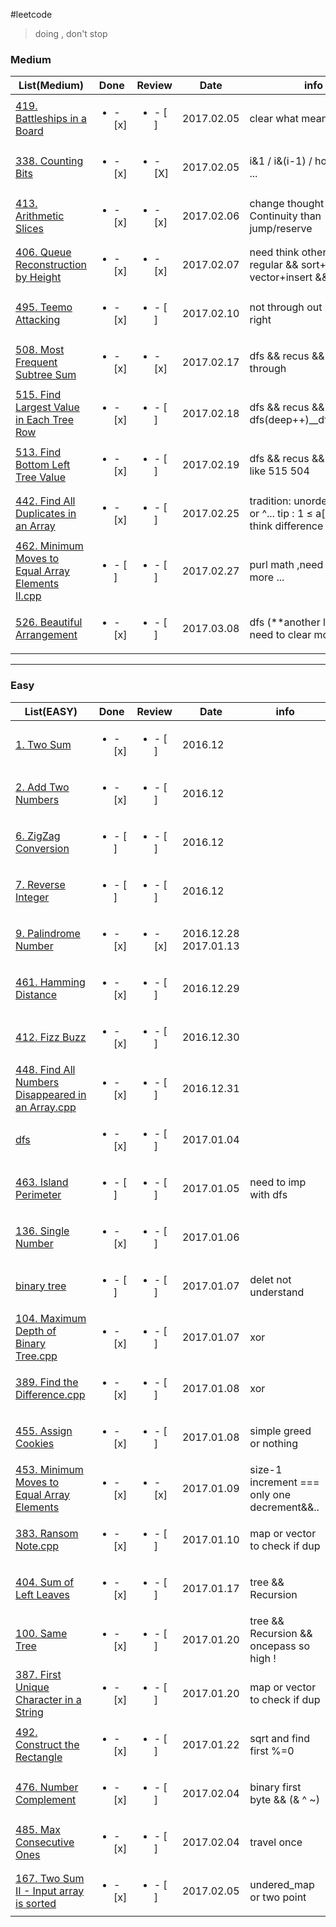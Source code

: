 #leetcode


>doing , don't stop





### Medium

|List(Medium)|Done |Review|Date|info
|----|-----|------|----|----|
|[419. Battleships in a Board](https://leetcode.com/problems/battleships-in-a-board/?tab=Description)   |<ul><li>- [x] </li></ul> | <ul><li>- [ ] </li></ul> | 2017.02.05 | clear what mean  |
|[338. Counting Bits](https://leetcode.com/problems/counting-bits/?tab=Description)   |<ul><li>- [x] </li></ul> | <ul><li>- [X] </li></ul> | 2017.02.05 | i&1 / i&(i-1) / how many 1 ...  |
|[413. Arithmetic Slices](https://leetcode.com/problems/arithmetic-slices/?tab=Description)   |<ul><li>- [x] </li></ul> | <ul><li>- [x] </li></ul> | 2017.02.06 | change thought not Continuity than jump/reserve  |
|[406. Queue Reconstruction by Height](https://leetcode.com/problems/queue-reconstruction-by-height/)   |<ul><li>- [x] </li></ul> | <ul><li>- [x] </li></ul> | 2017.02.07 | need think others && find regular && sort+imb && vector+insert && beat97%   |
|[495. Teemo Attacking](https://leetcode.com/problems/teemo-attacking/)   |<ul><li>- [x] </li></ul> | <ul><li>- [ ] </li></ul> | 2017.02.10 | not through out ! && way is right |
|[508. Most Frequent Subtree Sum](https://leetcode.com/problems/most-frequent-subtree-sum/)   |<ul><li>- [x] </li></ul> | <ul><li>- [x] </li></ul> | 2017.02.17 | dfs && recus && not clear through |
|[515. Find Largest Value in Each Tree Row](https://leetcode.com/problems/find-largest-value-in-each-tree-row/?tab=Description)   |<ul><li>- [x] </li></ul> | <ul><li>- [ ] </li></ul> | 2017.02.18 | dfs && recus && vector && dfs(deep++)__dfs(deep+1) |
|[513. Find Bottom Left Tree Value](https://discuss.leetcode.com/topic/79901/513-c-easy-understand-dfs-vector)   |<ul><li>- [x] </li></ul> | <ul><li>- [ ] </li></ul> | 2017.02.19 | dfs && recus && vector && like 515 504 |
|[442. Find All Duplicates in an Array](https://leetcode.com/problems/find-all-duplicates-in-an-array/?tab=Description)   |<ul><li>- [x] </li></ul> | <ul><li>- [ ] </li></ul> | 2017.02.25 | tradition: unordered_map or ^... tip : 1 ≤ a[i] ≤ n && think difference ! |
|[462. Minimum Moves to Equal Array Elements II.cpp](https://leetcode.com/problems/minimum-moves-to-equal-array-elements-ii/?tab=Description)   |<ul><li>- [ ] </li></ul> | <ul><li>- [ ] </li></ul> | 2017.02.27 | purl math ,need to thing more ... |
|[526. Beautiful Arrangement](https://leetcode.com/problems/beautiful-arrangement/?tab=Description)   |<ul><li>- [x] </li></ul> | <ul><li>- [ ] </li></ul> | 2017.03.08 | dfs (**another look) && need to clear more |


---

### Easy

|List(EASY)|Done |Review|Date|info
|----|-----|------|----|----|
|[1. Two Sum](https://leetcode.com/problems/two-sum/)                       |<ul><li>- [x] </li></ul> | <ul><li>- [ ] </li></ul> | 2016.12
|[2. Add Two Numbers](https://leetcode.com/problems/add-two-numbers/)       |<ul><li>- [x] </li></ul> | <ul><li>- [ ] </li></ul> | 2016.12
|[6. ZigZag Conversion](https://leetcode.com/problems/zigzag-conversion/)   |<ul><li>- [ ] </li></ul> | <ul><li>- [ ] </li></ul> | 2016.12
|[7. Reverse Integer](https://leetcode.com/problems/reverse-integer/)       |<ul><li>- [ ] </li></ul> | <ul><li>- [ ] </li></ul> | 2016.12
|[9. Palindrome Number](https://leetcode.com/problems/palindrome-number/)   |<ul><li>- [x] </li></ul> | <ul><li>- [x] </li></ul> | 2016.12.28 2017.01.13
|[461. Hamming Distance](https://leetcode.com/problems/hamming-distance/)   |<ul><li>- [x] </li></ul> | <ul><li>- [ ] </li></ul> | 2016.12.29
|[412. Fizz Buzz](https://leetcode.com/problems/fizz-buzz/)   |<ul><li>- [x] </li></ul> | <ul><li>- [ ] </li></ul> | 2016.12.30
|[448. Find All Numbers Disappeared in an Array.cpp](https://leetcode.com/problems/find-all-numbers-disappeared-in-an-array/)   |<ul><li>- [x] </li></ul> | <ul><li>- [ ] </li></ul> | 2016.12.31
|[dfs](https://github.com/NominationP/Leetcode_recrod/blob/master/data_struct%26%26algorithm/dfs.cpp)   |<ul><li>- [x] </li></ul> | <ul><li>- [ ] </li></ul> | 2017.01.04
|[463. Island Perimeter](https://leetcode.com/problems/island-perimeter/)   |<ul><li>- [ ] </li></ul> | <ul><li>- [ ] </li></ul> | 2017.01.05|need to imp with dfs
|[136. Single Number](https://leetcode.com/problems/single-number/)   |<ul><li>- [x] </li></ul> | <ul><li>- [ ] </li></ul> | 2017.01.06
|[binary tree](https://github.com/NominationP/Leetcode_recrod/blob/master/data_struct%26%26algorithm/binary_tree.cpp)   |<ul><li>- [ ] </li></ul> | <ul><li>- [ ] </li></ul> | 2017.01.07|delet not understand
|[104. Maximum Depth of Binary Tree.cpp](https://leetcode.com/problems/maximum-depth-of-binary-tree/)   |<ul><li>- [x] </li></ul> | <ul><li>- [ ] </li></ul> | 2017.01.07 | xor
|[389. Find the Difference.cpp](https://leetcode.com/problems/find-the-difference/)   |<ul><li>- [x] </li></ul> | <ul><li>- [ ] </li></ul> | 2017.01.08 | xor
|[455. Assign Cookies](https://leetcode.com/problems/assign-cookies/)   |<ul><li>- [x] </li></ul> | <ul><li>- [ ] </li></ul> | 2017.01.08 | simple greed or nothing
|[453. Minimum Moves to Equal Array Elements](https://leetcode.com/problems/minimum-moves-to-equal-array-elements/)   |<ul><li>- [x] </li></ul> | <ul><li>- [x] </li></ul> | 2017.01.09 | size-1 increment === only one decrement&&..
|[383. Ransom Note.cpp](https://leetcode.com/problems/ransom-note/)   |<ul><li>- [x] </li></ul> | <ul><li>- [ ] </li></ul> | 2017.01.10 | map or vector to check if dup
|[404. Sum of Left Leaves](https://leetcode.com/problems/sum-of-left-leaves/)   |<ul><li>- [x] </li></ul> | <ul><li>- [ ] </li></ul> | 2017.01.17 | tree && Recursion
|[100. Same Tree](https://leetcode.com/problems/same-tree/)   |<ul><li>- [x] </li></ul> | <ul><li>- [ ] </li></ul> | 2017.01.20 | tree && Recursion && oncepass so high !
|[387. First Unique Character in a String](https://leetcode.com/problems/first-unique-character-in-a-string/)   |<ul><li>- [x] </li></ul> | <ul><li>- [ ] </li></ul> | 2017.01.20 | map or vector to check if dup
|[492. Construct the Rectangle](https://leetcode.com/problems/construct-the-rectangle/)   |<ul><li>- [x] </li></ul> | <ul><li>- [ ] </li></ul> | 2017.01.22 | sqrt and find first %=0
|[476. Number Complement](https://leetcode.com/problems/number-complement/?tab=Description)   |<ul><li>- [x] </li></ul> | <ul><li>- [ ] </li></ul> | 2017.02.04 | binary first byte && (& ^ ~) |
|[485. Max Consecutive Ones](https://leetcode.com/problems/max-consecutive-ones/)   |<ul><li>- [x] </li></ul> | <ul><li>- [ ] </li></ul> | 2017.02.04 | travel once  |
|[167. Two Sum II - Input array is sorted](https://leetcode.com/problems/two-sum-ii-input-array-is-sorted/?tab=Description)   |<ul><li>- [x] </li></ul> | <ul><li>- [ ] </li></ul> | 2017.02.05 | undered_map or two point  |


